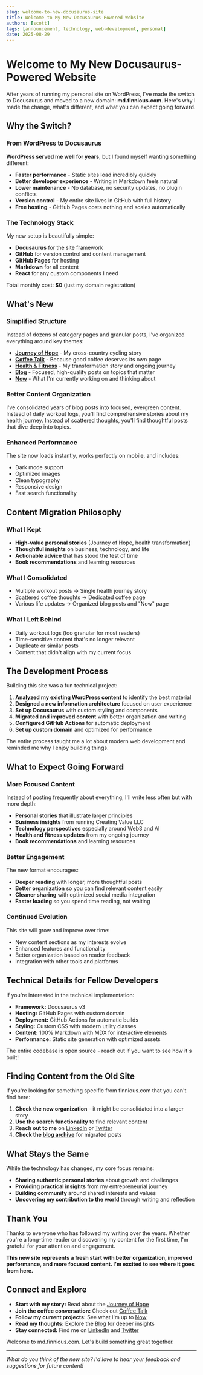 ```yaml
---
slug: welcome-to-new-docusaurus-site
title: Welcome to My New Docusaurus-Powered Website
authors: [scott]
tags: [announcement, technology, web-development, personal]
date: 2025-08-29
---
```


# Welcome to My New Docusaurus-Powered Website

After years of running my personal site on WordPress, I've made the switch to Docusaurus and moved to a new domain: **md.finnious.com**. Here's why I made the change, what's different, and what you can expect going forward.

<!--truncate-->

## Why the Switch?

### From WordPress to Docusaurus

**WordPress served me well for years**, but I found myself wanting something different:

- **Faster performance** - Static sites load incredibly quickly
- **Better developer experience** - Writing in Markdown feels natural
- **Lower maintenance** - No database, no security updates, no plugin conflicts
- **Version control** - My entire site lives in GitHub with full history
- **Free hosting** - GitHub Pages costs nothing and scales automatically

### The Technology Stack

My new setup is beautifully simple:
- **Docusaurus** for the site framework
- **GitHub** for version control and content management  
- **GitHub Pages** for hosting
- **Markdown** for all content
- **React** for any custom components I need

Total monthly cost: **$0** (just my domain registration)

## What's New

### Simplified Structure

Instead of dozens of category pages and granular posts, I've organized everything around key themes:

- **[Journey of Hope](/journey-of-hope)** - My cross-country cycling story
- **[Coffee Talk](/coffee)** - Because good coffee deserves its own page
- **[Health & Fitness](/health)** - My transformation story and ongoing journey
- **[Blog](/blog)** - Focused, high-quality posts on topics that matter
- **[Now](/now)** - What I'm currently working on and thinking about

### Better Content Organization

I've consolidated years of blog posts into focused, evergreen content. Instead of daily workout logs, you'll find comprehensive stories about my health journey. Instead of scattered thoughts, you'll find thoughtful posts that dive deep into topics.

### Enhanced Performance  

The site now loads instantly, works perfectly on mobile, and includes:
- Dark mode support
- Optimized images
- Clean typography
- Responsive design
- Fast search functionality

## Content Migration Philosophy

### What I Kept
- **High-value personal stories** (Journey of Hope, health transformation)
- **Thoughtful insights** on business, technology, and life
- **Actionable advice** that has stood the test of time
- **Book recommendations** and learning resources

### What I Consolidated
- Multiple workout posts → Single health journey story
- Scattered coffee thoughts → Dedicated coffee page  
- Various life updates → Organized blog posts and "Now" page

### What I Left Behind
- Daily workout logs (too granular for most readers)
- Time-sensitive content that's no longer relevant
- Duplicate or similar posts
- Content that didn't align with my current focus

## The Development Process

Building this site was a fun technical project:

1. **Analyzed my existing WordPress content** to identify the best material
2. **Designed a new information architecture** focused on user experience
3. **Set up Docusaurus** with custom styling and components
4. **Migrated and improved content** with better organization and writing
5. **Configured GitHub Actions** for automatic deployment
6. **Set up custom domain** and optimized for performance

The entire process taught me a lot about modern web development and reminded me why I enjoy building things.

## What to Expect Going Forward

### More Focused Content

Instead of posting frequently about everything, I'll write less often but with more depth:

- **Personal stories** that illustrate larger principles
- **Business insights** from running Creating Value LLC
- **Technology perspectives** especially around Web3 and AI
- **Health and fitness updates** from my ongoing journey
- **Book recommendations** and learning resources

### Better Engagement

The new format encourages:
- **Deeper reading** with longer, more thoughtful posts
- **Better organization** so you can find relevant content easily  
- **Cleaner sharing** with optimized social media integration
- **Faster loading** so you spend time reading, not waiting

### Continued Evolution

This site will grow and improve over time:
- New content sections as my interests evolve
- Enhanced features and functionality
- Better organization based on reader feedback
- Integration with other tools and platforms

## Technical Details for Fellow Developers

If you're interested in the technical implementation:

- **Framework:** Docusaurus v3
- **Hosting:** GitHub Pages with custom domain
- **Deployment:** GitHub Actions for automatic builds
- **Styling:** Custom CSS with modern utility classes
- **Content:** 100% Markdown with MDX for interactive elements
- **Performance:** Static site generation with optimized assets

The entire codebase is open source - reach out if you want to see how it's built!

## Finding Content from the Old Site

If you're looking for something specific from finnious.com that you can't find here:

1. **Check the new organization** - it might be consolidated into a larger story
2. **Use the search functionality** to find relevant content
3. **Reach out to me** on [LinkedIn](https://www.linkedin.com/in/scottfinney/) or [Twitter](https://twitter.com/finnious)
4. **Check the [blog archive](/blog)** for migrated posts

## What Stays the Same

While the technology has changed, my core focus remains:

- **Sharing authentic personal stories** about growth and challenges
- **Providing practical insights** from my entrepreneurial journey  
- **Building community** around shared interests and values
- **Uncovering my contribution to the world** through writing and reflection

## Thank You

Thanks to everyone who has followed my writing over the years. Whether you're a long-time reader or discovering my content for the first time, I'm grateful for your attention and engagement.

**This new site represents a fresh start with better organization, improved performance, and more focused content. I'm excited to see where it goes from here.**

## Connect and Explore

- **Start with my story:** Read about the [Journey of Hope](/journey-of-hope)
- **Join the coffee conversation:** Check out [Coffee Talk](/coffee)  
- **Follow my current projects:** See what I'm up to [Now](/now)
- **Read my thoughts:** Explore the [Blog](/blog) for deeper insights
- **Stay connected:** Find me on [LinkedIn](https://www.linkedin.com/in/scottfinney/) and [Twitter](https://twitter.com/finnious)

Welcome to md.finnious.com. Let's build something great together.

---

*What do you think of the new site? I'd love to hear your feedback and suggestions for future content!*